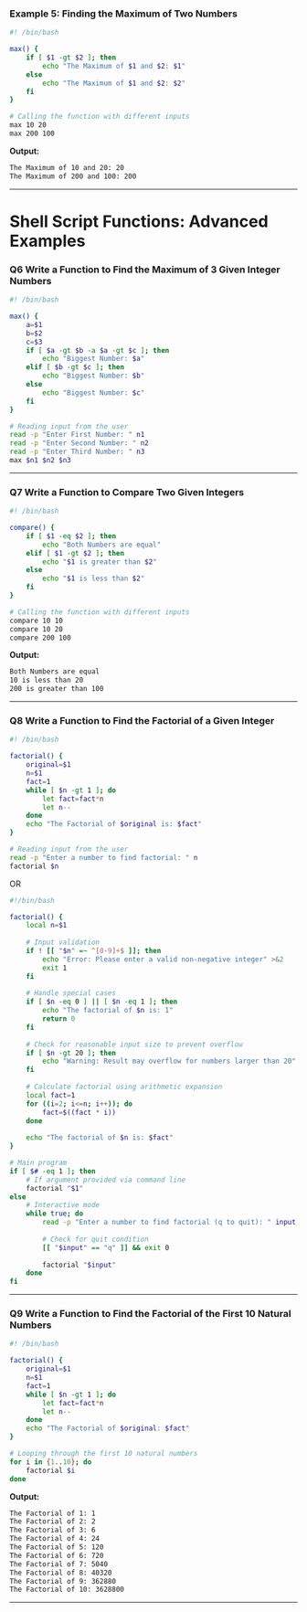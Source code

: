 ### Example 5: Finding the Maximum of Two Numbers
```bash
#! /bin/bash

max() {
    if [ $1 -gt $2 ]; then
        echo "The Maximum of $1 and $2: $1"
    else
        echo "The Maximum of $1 and $2: $2"
    fi
}

# Calling the function with different inputs
max 10 20
max 200 100
```

**Output:**
```bash
The Maximum of 10 and 20: 20
The Maximum of 200 and 100: 200
```
---

# Shell Script Functions: Advanced Examples

### Q6 Write a Function to Find the Maximum of 3 Given Integer Numbers
```bash
#! /bin/bash

max() {
    a=$1
    b=$2
    c=$3
    if [ $a -gt $b -a $a -gt $c ]; then
        echo "Biggest Number: $a"
    elif [ $b -gt $c ]; then
        echo "Biggest Number: $b"
    else
        echo "Biggest Number: $c"
    fi
}

# Reading input from the user
read -p "Enter First Number: " n1
read -p "Enter Second Number: " n2
read -p "Enter Third Number: " n3
max $n1 $n2 $n3
```

---

### Q7 Write a Function to Compare Two Given Integers
```bash
#! /bin/bash

compare() {
    if [ $1 -eq $2 ]; then
        echo "Both Numbers are equal"
    elif [ $1 -gt $2 ]; then
        echo "$1 is greater than $2"
    else
        echo "$1 is less than $2"
    fi
}

# Calling the function with different inputs
compare 10 10
compare 10 20
compare 200 100
```

**Output:**
```bash
Both Numbers are equal
10 is less than 20
200 is greater than 100
```

---

### Q8 Write a Function to Find the Factorial of a Given Integer
```bash
#! /bin/bash

factorial() {
    original=$1
    n=$1
    fact=1
    while [ $n -gt 1 ]; do
        let fact=fact*n
        let n--
    done
    echo "The Factorial of $original is: $fact"
}

# Reading input from the user
read -p "Enter a number to find factorial: " n
factorial $n
```

OR

```bash
#!/bin/bash

factorial() {
    local n=$1
    
    # Input validation
    if ! [[ "$n" =~ ^[0-9]+$ ]]; then
        echo "Error: Please enter a valid non-negative integer" >&2
        exit 1
    fi
    
    # Handle special cases
    if [ $n -eq 0 ] || [ $n -eq 1 ]; then
        echo "The factorial of $n is: 1"
        return 0
    fi
    
    # Check for reasonable input size to prevent overflow
    if [ $n -gt 20 ]; then
        echo "Warning: Result may overflow for numbers larger than 20" >&2
    fi
    
    # Calculate factorial using arithmetic expansion
    local fact=1
    for ((i=2; i<=n; i++)); do
        fact=$((fact * i))
    done
    
    echo "The factorial of $n is: $fact"
}

# Main program
if [ $# -eq 1 ]; then
    # If argument provided via command line
    factorial "$1"
else
    # Interactive mode
    while true; do
        read -p "Enter a number to find factorial (q to quit): " input
        
        # Check for quit condition
        [[ "$input" == "q" ]] && exit 0
        
        factorial "$input"
    done
fi
```

---

### Q9 Write a Function to Find the Factorial of the First 10 Natural Numbers
```bash
#! /bin/bash

factorial() {
    original=$1
    n=$1
    fact=1
    while [ $n -gt 1 ]; do
        let fact=fact*n
        let n--
    done
    echo "The Factorial of $original: $fact"
}

# Looping through the first 10 natural numbers
for i in {1..10}; do
    factorial $i
done
```

**Output:**
```bash
The Factorial of 1: 1
The Factorial of 2: 2
The Factorial of 3: 6
The Factorial of 4: 24
The Factorial of 5: 120
The Factorial of 6: 720
The Factorial of 7: 5040
The Factorial of 8: 40320
The Factorial of 9: 362880
The Factorial of 10: 3628800
```

---


